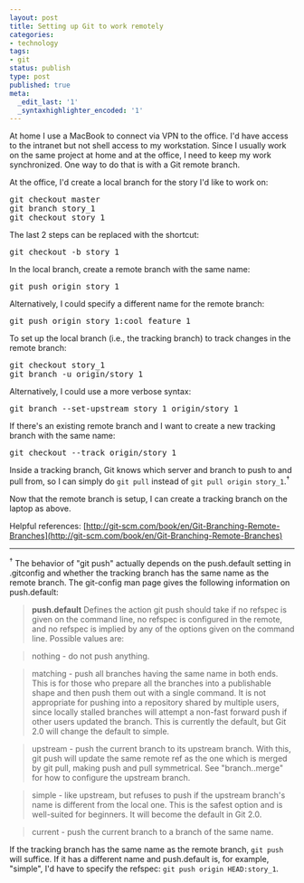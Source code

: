 ```yaml
---
layout: post
title: Setting up Git to work remotely
categories:
- technology
tags:
- git
status: publish
type: post
published: true
meta:
  _edit_last: '1'
  _syntaxhighlighter_encoded: '1'
---
```

At home I use a MacBook to connect via VPN to the office. I'd have access to the intranet but not shell access to my workstation. Since I usually work on the same project at home and at the office, I need to keep my work synchronized. One way to do that is with a Git remote branch.

At the office, I'd create a local branch for the story I'd like to work on:

<pre>
git checkout master
git branch story_1
git checkout story_1
</pre>

The last 2 steps can be replaced with the shortcut:

<pre>
git checkout -b story_1
</pre>

In the local branch, create a remote branch with the same name:

<pre>
git push origin story_1
</pre>

Alternatively, I could specify a different name for the remote branch:

<pre>
git push origin story_1:cool_feature_1
</pre>

To set up the local branch (i.e., the tracking branch) to track changes in the remote branch:

<pre>
git checkout story_1
git branch -u origin/story_1
</pre>

Alternatively, I could use a more verbose syntax:

<pre>
git branch --set-upstream story_1 origin/story_1
</pre>

If there's an existing remote branch and I want to create a new tracking branch with the same name:

<pre>
git checkout --track origin/story_1
</pre>

Inside a tracking branch, Git knows which server and branch to push to and pull from, so I can simply do `git pull` instead of `git pull origin story_1`.<sup>&dagger;</sup>

Now that the remote branch is setup, I can create a tracking branch on the laptop as above.

Helpful references: [http://git-scm.com/book/en/Git-Branching-Remote-Branches](http://git-scm.com/book/en/Git-Branching-Remote-Branches)

<hr>
<sup>&dagger;</sup> The behavior of "git push" actually depends on the push.default setting in .gitconfig and whether the tracking branch has the same name as the remote branch. The git-config man page gives the following information on push.default:


> <b>push.default</b> Defines the action git push should take if no refspec is given on the command line, no refspec is configured in the remote, and no refspec is implied by any of the options given on the command line. Possible values are:

> nothing - do not push anything.

> matching - push all branches having the same name in both ends. This is for those who prepare all the branches into a publishable shape and then push them out with a single command. It is not appropriate for pushing into a repository shared by multiple users, since locally stalled branches will attempt a non-fast forward push if other users updated the branch. This is currently the default, but Git 2.0 will change the default to simple.

> upstream - push the current branch to its upstream branch. With this, git push will update the same remote ref as the one which is merged by git pull, making push and pull symmetrical. See "branch.<name>.merge" for how to configure the upstream branch.

> simple - like upstream, but refuses to push if the upstream branch's name is different from the local one. This is the safest option and is well-suited for beginners. It will become the default in Git 2.0.

> current - push the current branch to a branch of the same name.

If the tracking branch has the same name as the remote branch, `git push` will suffice.  If it has a different name and push.default is, for example, "simple", I'd have to specify the refspec: `git push origin HEAD:story_1`.